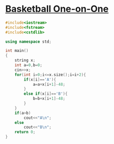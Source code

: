 # [Basketball One-on-One](https://open.kattis.com/problems/basketballoneonone)
```cpp
#include<iostream>
#include<fstream>
#include<cstdlib>

using namespace std;

int main()
{
	string x;
	int a=0,b=0;
	cin>>x;
	for(int i=0;i<=x.size();i=i+2){
		if(x[i]=='A'){
			a=a+x[i+1]-48;
		}
		else if(x[i]=='B'){
			b=b+x[i+1]-48;
		}
	}
	if(a>b)
		cout<<"A\n";
	else
		cout<<"B\n";
	return 0;
}
```
